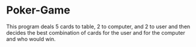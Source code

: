 # Poker-Game

This program deals 5 cards to table, 2 to computer, and 2 to user and then decides the best combination of cards for the user and for the computer and who would win. 

